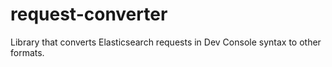 # request-converter

Library that converts Elasticsearch requests in Dev Console syntax to other formats.
